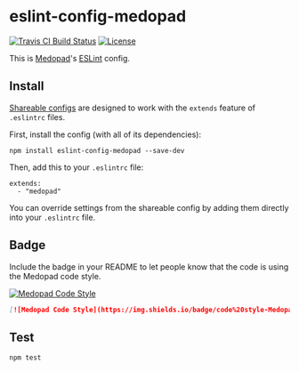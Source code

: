 # eslint-config-medopad

[![Travis CI Build Status](https://img.shields.io/travis/Medopad/eslint-config-medopad/master.svg?style=flat-square)](https://travis-ci.org/Medopad/eslint-config-medopad)
[![License](http://img.shields.io/badge/license-MIT-green.svg?style=flat-square)](LICENSE)

This is [Medopad](http://medopad.com)'s [ESLint](http://eslint.org) config.

## Install

[Shareable configs](http://eslint.org/docs/developer-guide/shareable-configs) are designed to work with the `extends` feature of `.eslintrc` files.

First, install the config (with all of its dependencies):

```
npm install eslint-config-medopad --save-dev
```

Then, add this to your `.eslintrc` file:

```
extends:
  - "medopad"
```

You can override settings from the shareable config by adding them directly into your `.eslintrc` file.

## Badge

Include the badge in your README to let people know that the code is using the Medopad code style.

[![Medopad Code Style](https://img.shields.io/badge/code%20style-Medopad-brightgreen.svg?style=flat-square)](https://github.com/Medopad/eslint-config-medopad)

```markdown
[![Medopad Code Style](https://img.shields.io/badge/code%20style-Medopad-brightgreen.svg?style=flat-square)](https://github.com/Medopad/eslint-config-medopad)
```

## Test

```
npm test
```
